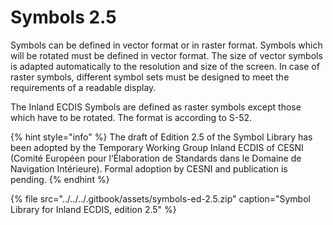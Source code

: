 # Symbols 2.5

Symbols can be defined in vector format or in raster format. Symbols which will be rotated must be defined in vector format. The size of vector symbols is adapted automatically to the resolution and size of the screen. In case of raster symbols, different symbol sets must be designed to meet the requirements of a readable display.

The Inland ECDIS Symbols are defined as raster symbols except those which have to be rotated. The format is according to S-52.

{% hint style="info" %}
The draft of Edition 2.5 of the Symbol Library has been adopted by the Temporary Working Group Inland ECDIS of CESNI \(Comité Européen pour l’Élaboration de Standards dans le Domaine de Navigation Intérieure\). Formal adoption by CESNI and publication is pending.
{% endhint %}

{% file src="../../../.gitbook/assets/symbols-ed-2.5.zip" caption="Symbol Library for Inland ECDIS, edition 2.5" %}





